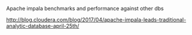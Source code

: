 Apache impala benchmarks and performance against other dbs


http://blog.cloudera.com/blog/2017/04/apache-impala-leads-traditional-analytic-database-april-25th/
